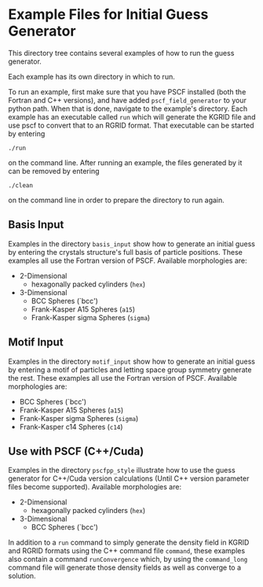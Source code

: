 # Example Files for Initial Guess Generator

This directory tree contains several examples of how to run the guess generator.

Each example has its own directory in which to run.

To run an example, first make sure that you have PSCF installed (both the Fortran
and C++ versions), and have added `pscf_field_generator` to your python path.
When that is done, navigate to the example's directory. Each example has an 
executable called `run` which will generate the KGRID file and use pscf to
convert that to an RGRID format. That executable can be started by entering 

```
./run
```

on the command line. After running an example, the files generated by it can
be removed by entering 

```
./clean
```

on the command line in order to prepare the directory to run again.

## Basis Input

Examples in the directory `basis_input` show how to generate an initial guess
by entering the crystals structure's full basis of particle positions. 
These examples all use the Fortran version of PSCF.
Available morphologies are:

 * 2-Dimensional
    * hexagonally packed cylinders (`hex`)
 * 3-Dimensional
    * BCC Spheres (`bcc')
    * Frank-Kasper A15 Spheres (`a15`)
    * Frank-Kasper sigma Spheres (`sigma`)

## Motif Input

Examples in the directory `motif_input` show how to generate an initial guess
by entering a motif of particles and letting space group symmetry generate
the rest.
These examples all use the Fortran version of PSCF.
Available morphologies are:

 * BCC Spheres (`bcc')
 * Frank-Kasper A15 Spheres (`a15`)
 * Frank-Kasper sigma Spheres (`sigma`)
 * Frank-Kasper c14 Spheres (`c14`)

## Use with PSCF (C++/Cuda)

Examples in the directory `pscfpp_style` illustrate how to use the guess generator
for C++/Cuda version calculations (Until C++ version parameter files become supported).
Available morphologies are:

 * 2-Dimensional
    * hexagonally packed cylinders (`hex`)
 * 3-Dimensional
    * BCC Spheres (`bcc')

In addition to a `run` command to simply generate the density field in KGRID and
RGRID formats using the C++ command file `command`, 
these examples also contain a command `runConvergence` which, by using the `command_long`
command file will generate those density fields as well as converge to a solution.
